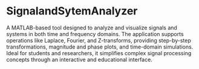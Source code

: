 # SignalandSytemAnalyzer
A MATLAB-based tool designed to analyze and visualize signals and systems in both time and frequency domains. The application supports operations like Laplace, Fourier, and Z-transforms, providing step-by-step transformations, magnitude and phase plots, and time-domain simulations. Ideal for students and researchers, it simplifies complex signal processing concepts through an interactive and educational interface.

